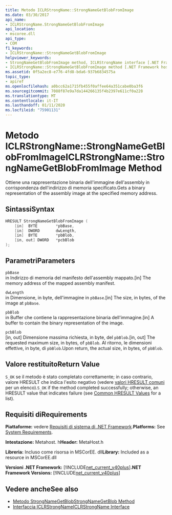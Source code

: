 ```yaml
---
title: Metodo ICLRStrongName::StrongNameGetBlobFromImage
ms.date: 03/30/2017
api_name:
- ICLRStrongName.StrongNameGetBlobFromImage
api_location:
- mscoree.dll
api_type:
- COM
f1_keywords:
- ICLRStrongName::StrongNameGetBlobFromImage
helpviewer_keywords:
- StrongNameGetBlobFromImage method, ICLRStrongName interface [.NET Framework hosting]
- ICLRStrongName::StrongNameGetBlobFromImage method [.NET Framework hosting]
ms.assetid: 0f5a2ec8-e776-4fd8-bda6-937b6834575a
topic_type:
- apiref
ms.openlocfilehash: a0bcc62a1715fb455f0affee64a351cabe0ba3f6
ms.sourcegitcommit: 7088f87e9a7da144266135f4b2397e611cf0a228
ms.translationtype: MT
ms.contentlocale: it-IT
ms.lasthandoff: 01/11/2020
ms.locfileid: "75901131"
---
```

# <a name="iclrstrongnamestrongnamegetblobfromimage-method"></a><span data-ttu-id="879cc-102">Metodo ICLRStrongName::StrongNameGetBlobFromImage</span><span class="sxs-lookup"><span data-stu-id="879cc-102">ICLRStrongName::StrongNameGetBlobFromImage Method</span></span>
<span data-ttu-id="879cc-103">Ottiene una rappresentazione binaria dell'immagine dell'assembly in corrispondenza dell'indirizzo di memoria specificato.</span><span class="sxs-lookup"><span data-stu-id="879cc-103">Gets a binary representation of the assembly image at the specified memory address.</span></span>  
  
## <a name="syntax"></a><span data-ttu-id="879cc-104">Sintassi</span><span class="sxs-lookup"><span data-stu-id="879cc-104">Syntax</span></span>  
  
```cpp  
HRESULT StrongNameGetBlobFromImage (  
    [in]  BYTE        *pbBase,  
    [in]  DWORD       dwLength,  
    [in]  BYTE        *pbBlob,  
    [in, out] DWORD   *pcbBlob  
);  
```  
  
## <a name="parameters"></a><span data-ttu-id="879cc-105">Parametri</span><span class="sxs-lookup"><span data-stu-id="879cc-105">Parameters</span></span>  
 `pbBase`  
 <span data-ttu-id="879cc-106">in Indirizzo di memoria del manifesto dell'assembly mappato.</span><span class="sxs-lookup"><span data-stu-id="879cc-106">[in] The memory address of the mapped assembly manifest.</span></span>  
  
 `dwLength`  
 <span data-ttu-id="879cc-107">in Dimensione, in byte, dell'immagine in `pbBase`.</span><span class="sxs-lookup"><span data-stu-id="879cc-107">[in] The size, in bytes, of the image at `pbBase`.</span></span>  
  
 `pbBlob`  
 <span data-ttu-id="879cc-108">in Buffer che contiene la rappresentazione binaria dell'immagine.</span><span class="sxs-lookup"><span data-stu-id="879cc-108">[in] A buffer to contain the binary representation of the image.</span></span>  
  
 `pcbBlob`  
 <span data-ttu-id="879cc-109">[in, out] Dimensione massima richiesta, in byte, del `pbBlob`.</span><span class="sxs-lookup"><span data-stu-id="879cc-109">[in, out] The requested maximum size, in bytes, of `pbBlob`.</span></span> <span data-ttu-id="879cc-110">Al ritorno, le dimensioni effettive, in byte, di `pbBlob`.</span><span class="sxs-lookup"><span data-stu-id="879cc-110">Upon return, the actual size, in bytes, of `pbBlob`.</span></span>  
  
## <a name="return-value"></a><span data-ttu-id="879cc-111">Valore restituito</span><span class="sxs-lookup"><span data-stu-id="879cc-111">Return Value</span></span>  
 <span data-ttu-id="879cc-112">`S_OK` se il metodo è stato completato correttamente; in caso contrario, valore HRESULT che indica l'esito negativo (vedere [valori HRESULT comuni](/windows/win32/seccrypto/common-hresult-values) per un elenco).</span><span class="sxs-lookup"><span data-stu-id="879cc-112">`S_OK` if the method completed successfully; otherwise, an HRESULT value that indicates failure (see [Common HRESULT Values](/windows/win32/seccrypto/common-hresult-values) for a list).</span></span>  
  
## <a name="requirements"></a><span data-ttu-id="879cc-113">Requisiti di</span><span class="sxs-lookup"><span data-stu-id="879cc-113">Requirements</span></span>  
 <span data-ttu-id="879cc-114">**Piattaforme:** vedere [Requisiti di sistema di .NET Framework](../../../../docs/framework/get-started/system-requirements.md).</span><span class="sxs-lookup"><span data-stu-id="879cc-114">**Platforms:** See [System Requirements](../../../../docs/framework/get-started/system-requirements.md).</span></span>  
  
 <span data-ttu-id="879cc-115">**Intestazione:** Metahost. h</span><span class="sxs-lookup"><span data-stu-id="879cc-115">**Header:** MetaHost.h</span></span>  
  
 <span data-ttu-id="879cc-116">**Libreria:** Incluso come risorsa in MSCorEE. dll</span><span class="sxs-lookup"><span data-stu-id="879cc-116">**Library:** Included as a resource in MSCorEE.dll</span></span>  
  
 <span data-ttu-id="879cc-117">**Versioni .NET Framework:** [!INCLUDE[net_current_v40plus](../../../../includes/net-current-v40plus-md.md)]</span><span class="sxs-lookup"><span data-stu-id="879cc-117">**.NET Framework Versions:** [!INCLUDE[net_current_v40plus](../../../../includes/net-current-v40plus-md.md)]</span></span>  
  
## <a name="see-also"></a><span data-ttu-id="879cc-118">Vedere anche</span><span class="sxs-lookup"><span data-stu-id="879cc-118">See also</span></span>

- [<span data-ttu-id="879cc-119">Metodo StrongNameGetBlob</span><span class="sxs-lookup"><span data-stu-id="879cc-119">StrongNameGetBlob Method</span></span>](../../../../docs/framework/unmanaged-api/hosting/iclrstrongname-strongnamegetblob-method.md)
- [<span data-ttu-id="879cc-120">Interfaccia ICLRStrongName</span><span class="sxs-lookup"><span data-stu-id="879cc-120">ICLRStrongName Interface</span></span>](../../../../docs/framework/unmanaged-api/hosting/iclrstrongname-interface.md)
